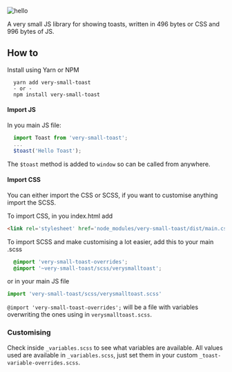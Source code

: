 ![hello](https://raw.githubusercontent.com/jjohnson1994/very-small-toast/master/hello.png)

A very small JS library for showing toasts, written in 496 bytes or CSS and 996 bytes of JS.

## How to

Install using Yarn or NPM
```
  yarn add very-small-toast
  - or -
  npm install very-small-toast
```

#### Import JS
In you main JS file:
``` js
  import Toast from 'very-small-toast';
  ...
  $toast('Hello Toast');
```
The `$toast` method is added to `window` so can be called from anywhere.

#### Import CSS
You can either import the CSS or SCSS, if you want to customise anything import the SCSS.

To import CSS, in you index.html add
``` html
<link rel='stylesheet' href='node_modules/very-small-toast/dist/main.css'/>
```

To import SCSS and make customising a lot easier, add this to your main .scss
``` css
  @import 'very-small-toast-overrides';
  @import '~very-small-toast/scss/verysmalltoast';
```
or in your main JS file
``` js
import 'very-small-toast/scss/verysmalltoast.scss'
```

`@import 'very-small-toast-overrides';` will be a file with variables overwriting the ones using in `verysmalltoast.scss`.

### Customising
Check inside `_variables.scss` to see what variables are available. All values used are available in `_variables.scss`, just set them in your custom `_toast-variable-overrides.scss`.